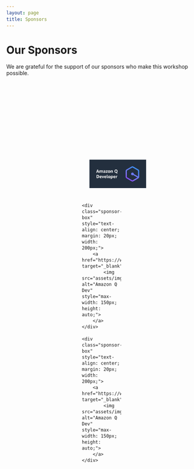 ```yaml
---
layout: page
title: Sponsors
---
```


# Our Sponsors

We are grateful for the support of our sponsors who make this workshop possible.

<div class="sponsors-container" style="display: flex; justify-content: space-around; flex-wrap: wrap; margin: 200px;">
    <div class="sponsor-box" style="text-align: center; margin: 20px; width: 200px;">
        <a href="https://aws.amazon.com/q/dev/" target="_blank">
            <img src="assets/img/sponsors/Q-dev-logo.png" alt="Amazon Q Dev" style="max-width: 150px; height: auto;">
        </a>
    </div>
    
    <div class="sponsor-box" style="text-align: center; margin: 20px; width: 200px;">
        <a href="https://www.bytedance.com/" target="_blank">
            <img src="assets/img/sponsors/bytedance.png" alt="Amazon Q Dev" style="max-width: 150px; height: auto;">
        </a>
    </div>
    
    <div class="sponsor-box" style="text-align: center; margin: 20px; width: 200px;">
        <a href="https://www.jetbrains.com/" target="_blank">
            <img src="assets/img/sponsors/JetBrains_company_logo.svg.png" alt="Amazon Q Dev" style="max-width: 150px; height: auto;">
        </a>
    </div>
</div>
